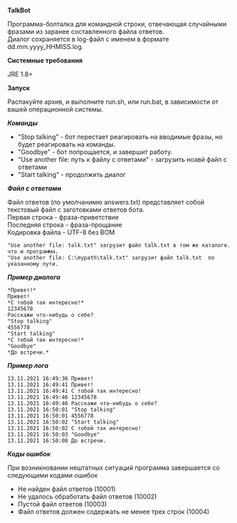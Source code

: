 **TalkBot**

Программа-болталка для командной строки, отвечающая случайными фразами из заранее составленного файла ответов.  
Диалог сохраняется в log-файл с именем в формате dd.mm.yyyy_HHMISS.log.  

**Системные требования**  

JRE 1.8+

**Запуск**

Распакуйте архив, и выполните run.sh, или run.bat, в зависимости от вашей операционной системы.

***Команды***

* "Stop talking" - бот перестает реагировать на вводимые фразы, но будет реагировать на команды.
* "Goodbye" - бот попрощается, и завершит работу. 
* "Use another file: путь к файлу с ответами" - загрузить ноавй файл с ответами
* "Start talking" - продолжить диалог

***Файл с ответами***

Файл ответов (по умолчанимю answers.txt) представляет собой текстовый файл с заготовками ответов бота.  
Первая строка - фраза-приветствие  
Последняя строка - фраза-прощание  
Кодировка файла - UTF-8 без BOM

```
"Use another file: talk.txt" загрузит файл talk.txt в том же каталоге. что и программа.  
"Use another file: C:\mypath\talk.txt" загрузит файл talk.txt  по указанному пути.
```

***Пример диалога***
```
*Привет!*
Привет!
*С тобой так интересно!*
12345678
Расскажи что-нибудь о себе?
"Stop talking"
4556778
"Start talking"
*С тобой так интересно!*
"Goodbye"
*До встречи.*
```

***Пример лога***
```
13.11.2021 16:49:36 Привет!
13.11.2021 16:49:41 Привет!
13.11.2021 16:49:41 С тобой так интересно!
13.11.2021 16:49:46 12345678
13.11.2021 16:49:46 Расскажи что-нибудь о себе?
13.11.2021 16:50:01 "Stop talking"
13.11.2021 16:50:01 4556778
13.11.2021 16:50:02 "Start talking"
13.11.2021 16:50:02 С тобой так интересно!
13.11.2021 16:50:03 "Goodbye"
13.11.2021 16:50:08 До встречи.
```
***Коды ошибок***  

При возникновании нештатных ситуаций программа завершается со следующими кодами ошибок

* Не найден файл ответов (10001)
* Не удалось обработать файл ответов (10002)
* Пустой файл ответов (10003)
* Файл ответов должен содержать не менее трех строк (10004)
